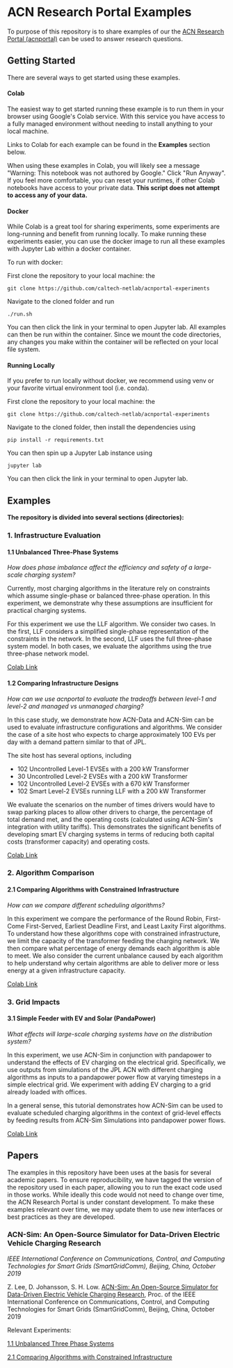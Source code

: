 # ACN Research Portal Examples
To purpose of this repository is to share examples of our the [ACN Research Portal
(acnportal)](https://github.com/zach401/acnportal) can be used to answer research
 questions.

## Getting Started
There are several ways to get started using these examples. 

#### Colab
The easiest way to get started running these example is to run them in your browser
 using Google's Colab service. With this service you have access to a fully managed
 environment without needing to install anything to your local machine. 

Links to Colab for each example can be found in the **Examples** section below. 

When using these examples in Colab, you will likely see a message "Warning: This
 notebook was not authored by Google." 
 Click "Run Anyway". If you feel more comfortable, you can reset your runtimes, 
 if other Colab notebooks have access to your private data. 
 **This script does not attempt to access any of your data.**


#### Docker 
While Colab is a great tool for sharing experiments, some experiments are 
 long-running and benefit from running locally. To make running these experiments
 easier, you can use the docker image to run all these examples with Jupyter Lab
 within a docker container. 
 
To run with docker:
 
First clone the repository to your local machine: the 
 ```
git clone https://github.com/caltech-netlab/acnportal-experiments
```

Navigate to the cloned folder and run
```
./run.sh
```

You can then click the link in your terminal to open Jupyter lab. All examples can
 then be run within the container. Since we mount the code directories, any changes you
 make within the container will be reflected on your local file system. 

#### Running Locally
If you prefer to run locally without docker, we recommend using venv or your favorite 
 virtual environment tool (i.e. conda). 
 
First clone the repository to your local machine: the 
```
git clone https://github.com/caltech-netlab/acnportal-experiments
```

Navigate to the cloned folder, then install the dependencies using 
```
pip install -r requirements.txt
```  

You can then spin up a Jupyter Lab instance using
```
jupyter lab
```

You can then click the link in your terminal to open Jupyter lab. 

## Examples
**The repository is divided into several sections (directories):**
### 1. Infrastructure Evaluation
#### 1.1 Unbalanced Three-Phase Systems
*How does phase imbalance affect the efficiency and safety of a large-scale
  charging system?*

Currently, most charging algorithms in the literature rely on constraints which assume 
single-phase or balanced three-phase operation. In this experiment, we demonstrate why 
these assumptions are insufficient for practical charging systems. 

For this experiment we use the LLF algorithm. We consider two cases. In the first,
LLF considers a simplified single-phase representation of the constraints in  the
network. In the second, LLF uses the full three-phase system model. In both cases, we 
evaluate the algorithms using the true three-phase network model.

[Colab Link](https://colab.research.google.com/github/caltech-netlab/acnportal-experiments/blob/master/examples/1-Infrastructure-Evaluation/1.1-Unbalanced-Three-Phase-Systems/1.1-unbalanced-three-phase-systems.ipynb)
  
#### 1.2 Comparing Infrastructure Designs
*How can we use acnportal to evaluate the tradeoffs between level-1 and level-2 and
 managed vs unmanaged charging?*

In this case study, we demonstrate how ACN-Data and ACN-Sim can be used to evaluate 
infrastructure configurations and algorithms. We consider the case of a site host who 
expects to charge approximately 100 EVs per day with a demand pattern similar to that 
of JPL.

The site host has several options, including  
*   102 Uncontrolled Level-1 EVSEs with a 200 kW Transformer
*   30 Uncontrolled Level-2 EVSEs with a 200 kW Transformer
*   102 Uncontrolled Level-2 EVSEs with a 670 kW Transformer
*   102 Smart Level-2 EVSEs running LLF with a 200 kW Transformer

We evaluate the scenarios on the number of times drivers would have to swap parking 
places to allow other drivers to charge, the percentage of total demand met, and the 
operating costs (calculated using ACN-Sim's integration with utility tariffs). 
This demonstrates the significant benefits of developing smart EV charging systems in 
terms of reducing both capital costs (transformer capacity) and operating costs.

[Colab Link](https://colab.research.google.com/github/caltech-netlab/acnportal-experiments/blob/master/examples/1-Infrastructure-Evaluation/1.2-Comparing-Infrastructure-Designs/1.2-comparing-infrastructure-designs.ipynb)


### 2. Algorithm Comparison
#### 2.1 Comparing Algorithms with Constrained Infrastructure
*How can we compare different scheduling algorithms?*

In this experiment we compare the performance of the Round Robin, 
First-Come First-Served, Earliest Deadline First, and 
Least Laxity First algorithms. To understand how these algorithms 
cope with constrained infrastructure, we limit the capacity of the transformer
feeding the charging network. We then compare what percentage of energy demands each
algorithm is able to meet. We also consider the current unbalance caused by each 
algorithm to help understand why certain algorithms are able to deliver more or less 
energy at a given infrastructure capacity.

[Colab Link](https://colab.research.google.com/github/caltech-netlab/acnportal-experiments/blob/master/examples/examples/2-Algorithm-Comparison/2.1-Comparing-Algorithms-with-Constrained-Infrastructure/2.1-comparing-algorithms-with-constrained-infrastructure.ipynb)


### 3. Grid Impacts
#### 3.1 Simple Feeder with EV and Solar (PandaPower)
*What effects will large-scale charging systems have on the distribution system?*

In this experiment, we use ACN-Sim in conjunction with pandapower to understand the 
effects of EV charging on the electrical grid. Specifically, we use outputs from 
simulations of the JPL ACN with different charging algorithms as inputs to a pandapower 
power flow at varying timesteps in a simple electrical grid. We experiment with adding 
EV charging to a grid already loaded with offices.

In a general sense, this tutorial demonstrates how ACN-Sim can be used to evaluate 
scheduled charging algorithms in the context of grid-level effects by feeding results 
from ACN-Sim Simulations into pandapower power flows.

[Colab Link](https://colab.research.google.com/github/caltech-netlab/acnportal-experiments/blob/master/examples/3-Grid-Impacts/3.1-Simple-Feeder-with-EV-and-Solar-PandaPower/3.1-simple-feeder-with-ev-and-solar-pandapower.ipynb)


## Papers
The examples in this repository have been uses at the basis for several academic
 papers. To ensure reproducibility, we have tagged the version of the repository used
 in each paper, allowing you to run the exact code used in those works. While ideally
 this code would not need to change over time, the ACN Research Portal is under
 constant development. To make these examples relevant over time, we may update
 them to use new interfaces or best practices as they are developed. 

### ACN-Sim: An Open-Source Simulator for Data-Driven Electric Vehicle Charging Research
*IEEE International Conference on Communications, Control, and Computing Technologies for Smart Grids (SmartGridComm),
Beijing, China, October 2019*

Z. Lee, D. Johansson, S. H. Low. 
[ACN-Sim: An Open-Source Simulator for Data-Driven Electric Vehicle Charging Research](https://ev.caltech.edu/assets/pub/ACN_Sim_Open_Source_Simulator.pdf), 
Proc. of the IEEE International Conference on Communications, Control, and Computing Technologies for Smart Grids (SmartGridComm),
Beijing, China, October 2019

Relevant Experiments:

[1.1 Unbalanced Three Phase Systems](#11-unbalanced-three-phase-systems)

[2.1 Comparing Algorithms with Constrained Infrastructure](#21-comparing-algorithms-with-constrained-infrastructure)
